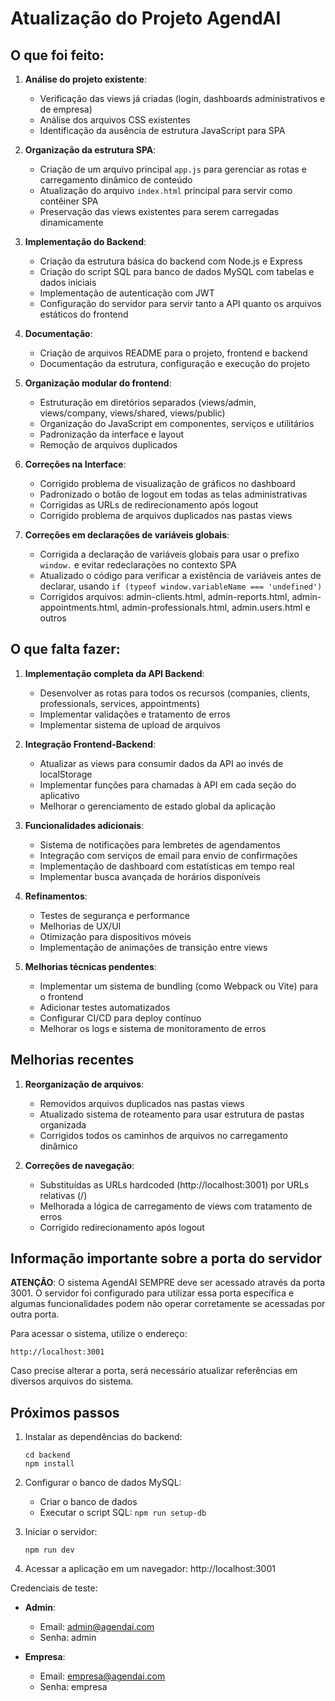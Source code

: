 # Atualização do Projeto AgendAI

## O que foi feito:

1. **Análise do projeto existente**:
   - Verificação das views já criadas (login, dashboards administrativos e de empresa)
   - Análise dos arquivos CSS existentes
   - Identificação da ausência de estrutura JavaScript para SPA

2. **Organização da estrutura SPA**:
   - Criação de um arquivo principal `app.js` para gerenciar as rotas e carregamento dinâmico de conteúdo
   - Atualização do arquivo `index.html` principal para servir como contêiner SPA
   - Preservação das views existentes para serem carregadas dinamicamente

3. **Implementação do Backend**:
   - Criação da estrutura básica do backend com Node.js e Express
   - Criação do script SQL para banco de dados MySQL com tabelas e dados iniciais
   - Implementação de autenticação com JWT
   - Configuração do servidor para servir tanto a API quanto os arquivos estáticos do frontend

4. **Documentação**:
   - Criação de arquivos README para o projeto, frontend e backend
   - Documentação da estrutura, configuração e execução do projeto

5. **Organização modular do frontend**:
   - Estruturação em diretórios separados (views/admin, views/company, views/shared, views/public)
   - Organização do JavaScript em componentes, serviços e utilitários
   - Padronização da interface e layout
   - Remoção de arquivos duplicados

6. **Correções na Interface**:
   - Corrigido problema de visualização de gráficos no dashboard
   - Padronizado o botão de logout em todas as telas administrativas
   - Corrigidas as URLs de redirecionamento após logout
   - Corrigido problema de arquivos duplicados nas pastas views

7. **Correções em declarações de variáveis globais**:
   - Corrigida a declaração de variáveis globais para usar o prefixo `window.` e evitar redeclarações no contexto SPA
   - Atualizado o código para verificar a existência de variáveis antes de declarar, usando `if (typeof window.variableName === 'undefined')`
   - Corrigidos arquivos: admin-clients.html, admin-reports.html, admin-appointments.html, admin-professionals.html, admin.users.html e outros

## O que falta fazer:

1. **Implementação completa da API Backend**:
   - Desenvolver as rotas para todos os recursos (companies, clients, professionals, services, appointments)
   - Implementar validações e tratamento de erros
   - Implementar sistema de upload de arquivos

2. **Integração Frontend-Backend**:
   - Atualizar as views para consumir dados da API ao invés de localStorage
   - Implementar funções para chamadas à API em cada seção do aplicativo
   - Melhorar o gerenciamento de estado global da aplicação

3. **Funcionalidades adicionais**:
   - Sistema de notificações para lembretes de agendamentos
   - Integração com serviços de email para envio de confirmações
   - Implementação de dashboard com estatísticas em tempo real
   - Implementar busca avançada de horários disponíveis

4. **Refinamentos**:
   - Testes de segurança e performance
   - Melhorias de UX/UI
   - Otimização para dispositivos móveis
   - Implementação de animações de transição entre views

5. **Melhorias técnicas pendentes**:
   - Implementar um sistema de bundling (como Webpack ou Vite) para o frontend
   - Adicionar testes automatizados
   - Configurar CI/CD para deploy contínuo
   - Melhorar os logs e sistema de monitoramento de erros

## Melhorias recentes

1. **Reorganização de arquivos**:
   - Removidos arquivos duplicados nas pastas views
   - Atualizado sistema de roteamento para usar estrutura de pastas organizada
   - Corrigidos todos os caminhos de arquivos no carregamento dinâmico

2. **Correções de navegação**:
   - Substituídas as URLs hardcoded (http://localhost:3001) por URLs relativas (/)
   - Melhorada a lógica de carregamento de views com tratamento de erros
   - Corrigido redirecionamento após logout

## Informação importante sobre a porta do servidor

**ATENÇÃO**: O sistema AgendAI SEMPRE deve ser acessado através da porta 3001. O servidor foi configurado para utilizar essa porta específica e algumas funcionalidades podem não operar corretamente se acessadas por outra porta.

Para acessar o sistema, utilize o endereço:
```
http://localhost:3001
```

Caso precise alterar a porta, será necessário atualizar referências em diversos arquivos do sistema.

## Próximos passos

1. Instalar as dependências do backend:
   ```
   cd backend
   npm install
   ```

2. Configurar o banco de dados MySQL:
   - Criar o banco de dados
   - Executar o script SQL: `npm run setup-db`

3. Iniciar o servidor:
   ```
   npm run dev
   ```

4. Acessar a aplicação em um navegador:
   http://localhost:3001

Credenciais de teste:

- **Admin**:
  - Email: admin@agendai.com
  - Senha: admin

- **Empresa**:
  - Email: empresa@agendai.com
  - Senha: empresa 